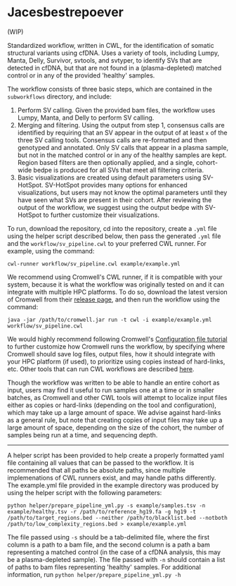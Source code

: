 # Jacesbestrepoever
(WIP)

Standardized workflow, written in CWL, for the identification of somatic structural variants using cfDNA. Uses a variety of tools, including Lumpy, Manta, Delly, Survivor, svtools, and svtyper, to identify SVs that are detected in cfDNA, but that are not found in a (plasma-depleted) matched control or in any of the provided 'healthy' samples.

The workflow consists of three basic steps, which are contained in the `subworkflows` directory, and include:
 1. Perform SV calling. Given the provided bam files, the workflow uses Lumpy, Manta, and Delly to perform SV calling.
 2. Merging and filtering. Using the output from step 1, consensus calls are identified by requiring that an SV appear in the output of at least `x` of the three SV calling tools. Consensus calls are re-formatted and then genotyped and annotated. Only SV calls that appear in a plasma sample, but not in the matched control or in any of the healthy samples are kept. Region based filters are then optionally applied, and a single, cohort-wide bedpe is produced for all SVs that meet all filtering criteria.
 3. Basic visualizations are created using default parameters using SV-HotSpot. SV-HotSpot provides many options for enhanced visualizations, but users may not know the optimal parameters until they have seen what SVs are present in their cohort. After reviewing the output of the workflow, we suggest using the output bedpe with SV-HotSpot to further customize their visualizations. 

To run, download the repository, cd into the repository, create a `.yml` file using the helper script described below, then pass the generated `.yml` file and the `workflow/sv_pipeline.cwl` to your preferred CWL runner. For example, using the command:

```
cwl-runner workflow/sv_pipeline.cwl example/example.yml
```

We recommend using Cromwell's CWL runner, if it is compatible with your system, because it is what the workflow was originally tested on and it can integrate with multiple HPC platforms. To do so, download the latest version of Cromwell from their [release page](https://github.com/broadinstitute/cromwell/releases), and then run the workflow using the command:

```
java -jar /path/to/cromwell.jar run -t cwl -i example/example.yml workflow/sv_pipeline.cwl
```

We would highly recommend following Cromwell's [Configuration file tutorial](https://cromwell.readthedocs.io/en/stable/tutorials/ConfigurationFiles/) to further customize how Cromwell runs the workflow, by specifying where Cromwell should save log files, output files, how it should integrate with your HPC platform (if used), to prioritize using copies instead of hard-links, etc. Other tools that can run CWL workflows are described [here](https://www.commonwl.org/).

Though the workflow was written to be able to handle an entire cohort as input, users may find it useful to run samples one at a time or in smaller batches, as Cromwell and other CWL tools will attempt to localize input files either as copies or hard-links (depending on the tool and configuration), which may take up a large amount of space. We advise against hard-links as a general rule, but note that creating copies of input files may take up a large amount of space, depending on the size of the cohort, the number of samples being run at a time, and sequencing depth.

---

A helper script has been provided to help create a properly formatted yaml file containing all values that can be passed to the workflow. It is recommended that all paths be absolute paths, since multiple implemenations of CWL runners exist, and may handle paths differently. The example.yml file provided in the example directory was produced by using the helper script with the following parameters:

```
python helper/prepare_pipeline_yml.py -s example/samples.tsv -n example/healthy.tsv -r /path/to/reference_hg19.fa -g hg19 -t /path/to/target_regions.bed --neither /path/to/blacklist.bed --notboth /path/to/low_complexity_regions.bed > example/example.yml
```

The file passed using `-s` should be a tab-delimited file, where the first column is a path to a bam file, and the second column is a path a bam representing a matched control (in the case of a cfDNA analysis, this may be a plasma-depleted sample). The file passed with `-n` should contain a list of paths to bam files representing 'healthy' samples. For additional information, run `python helper/prepare_pipeline_yml.py -h`
